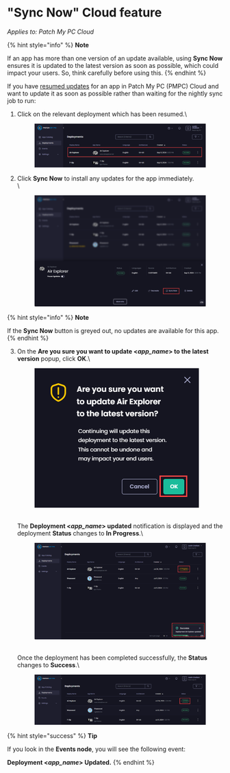 # "Sync Now" Cloud feature

_Applies to: Patch My PC Cloud_

{% hint style="info" %}
**Note**

If an app has more than one version of an update available, using **Sync Now** ensures it is updated to the latest version as soon as possible, which could impact your users. So, think carefully before using this.
{% endhint %}

If you have [resumed updates](resume-cloud-updates.md) for an app in Patch My PC (PMPC) Cloud and want to update it as soon as possible rather than waiting for the nightly sync job to run:

1.  Click on the relevant deployment which has been resumed.\


    <figure><img src="../../../_images/gitbook/image (2004).png" alt="Clicking on the relevant successful deployment for which updates have been resumed"><figcaption></figcaption></figure>
2.  Click **Sync Now** to install any updates for the app immediately.\
    \


    <figure><img src="../../../_images/gitbook/image (2005).png" alt="Clicking “Sync Now”"><figcaption></figcaption></figure>

{% hint style="info" %}
**Note**

If the **Sync Now** button is greyed out, no updates are available for this app.
{% endhint %}

3.  On the **Are you sure you want to update <**_**app\_name**_**> to the latest version** popup, click **OK**.\


    <figure><img src="../../../_images/gitbook/image (1828).png" alt="&#x22;Are you sure you want to update <app_name> to the latest version&#x22; popup"><figcaption></figcaption></figure>

    \
    The **Deployment <**_**app\_name**_**> updated** notification is displayed and the deployment **Status** changes to **In Progress**.\


    <figure><img src="../../../_images/gitbook/image (1829).png" alt="“Deployment <app_name> updated” notification is displayed and the deployment “Status” changes to “In Progress”."><figcaption></figcaption></figure>

    \
    Once the deployment has been completed successfully, the **Status** changes to **Success**.\


    <figure><img src="../../../_images/gitbook/image (1830).png" alt="“Status” changing to Success."><figcaption></figcaption></figure>

{% hint style="success" %}
**Tip**

If you look in the **Events node**, you will see the following event:

**Deployment <**_**app\_name**_**> Updated.**
{% endhint %}
